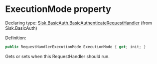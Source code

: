 <!--

Copyrights 2023 Sisk Framework - CypherPotato
Published under MIT license

!!! DO NOT EDIT THIS FILE !!!
This file was generated by a tool in the Sisk package. To edit the information in this documentation,
edit the XML documentation present in the Sisk source code.

-->


# ExecutionMode property

Declaring type: [Sisk.BasicAuth.BasicAuthenticateRequestHandler](/read?q=/contents/spec/Sisk.BasicAuth.BasicAuthenticateRequestHandler.md) (from Sisk.BasicAuth)


Definition:

```cs
public RequestHandlerExecutionMode ExecutionMode { get; init; }
```

Gets or sets when this RequestHandler should run.

